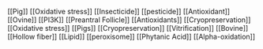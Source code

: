 [[Pig]]
[[Oxidative stress]]
[[Insecticide]]
[[pesticide]]
[[Antioxidant]]
[[Ovine]]
[[PI3K]]
[[Preantral Follicle]]
[[Antioxidants]]
[[Cryopreservation]]
[[Oxidative stress]]
[[Pigs]]
[[Cryopreservation]]
[[Vitrification]]
[[Bovine]]
[[Hollow fiber]]
[[Lipid]]
[[peroxisome]]
[[Phytanic Acid]]
[[Alpha-oxidation]]
